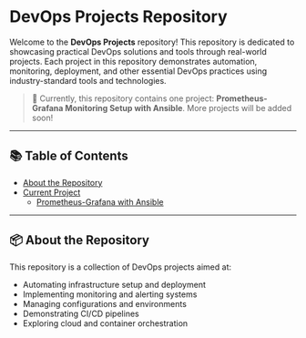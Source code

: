 # DevOps Projects Repository

Welcome to the **DevOps Projects** repository! This repository is dedicated to showcasing practical DevOps solutions and tools through real-world projects. Each project in this repository demonstrates automation, monitoring, deployment, and other essential DevOps practices using industry-standard tools and technologies.

> 🚀 Currently, this repository contains one project: **Prometheus-Grafana Monitoring Setup with Ansible**. More projects will be added soon!

---

## 📚 Table of Contents

- [About the Repository](#about-the-repository)
- [Current Project](#current-project)
  - [Prometheus-Grafana with Ansible](prometheus-grafana-ansible/)
 
---

## 📦 About the Repository

This repository is a collection of DevOps projects aimed at:

- Automating infrastructure setup and deployment
- Implementing monitoring and alerting systems
- Managing configurations and environments
- Demonstrating CI/CD pipelines
- Exploring cloud and container orchestration

 
